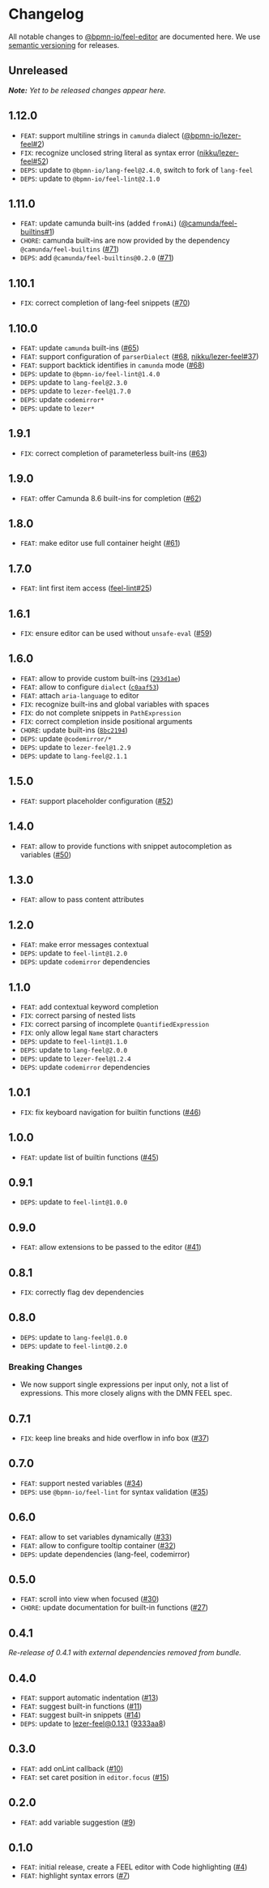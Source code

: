 # Changelog

All notable changes to [@bpmn-io/feel-editor](https://github.com/bpmn-io/feel-editor) are documented here. We use [semantic versioning](http://semver.org/) for releases.

## Unreleased

___Note:__ Yet to be released changes appear here._

## 1.12.0

* `FEAT`: support multiline strings in `camunda` dialect ([@bpmn-io/lezer-feel#2](https://github.com/bpmn-io/lezer-feel/pull/2))
* `FIX`: recognize unclosed string literal as syntax error ([nikku/lezer-feel#52](https://github.com/nikku/lezer-feel/pull/52))
* `DEPS`: update to `@bpmn-io/lang-feel@2.4.0`, switch to fork of `lang-feel`
* `DEPS`: update to `@bpmn-io/feel-lint@2.1.0`

## 1.11.0

* `FEAT`: update camunda built-ins (added `fromAi`) ([@camunda/feel-builtins#1](https://github.com/camunda/feel-builtins/pull/1))
* `CHORE`: camunda built-ins are now provided by the dependency `@camunda/feel-builtins` ([#71](https://github.com/bpmn-io/feel-editor/pull/71))
* `DEPS`: add `@camunda/feel-builtins@0.2.0` ([#71](https://github.com/bpmn-io/feel-editor/pull/71))

## 1.10.1

* `FIX`: correct completion of lang-feel snippets ([#70](https://github.com/bpmn-io/feel-editor/pull/70))

## 1.10.0

* `FEAT`: update `camunda` built-ins ([#65](https://github.com/bpmn-io/feel-editor/pull/65))
* `FEAT`: support configuration of `parserDialect` ([#68](https://github.com/bpmn-io/feel-editor/pull/68), [nikku/lezer-feel#37](https://github.com/nikku/lezer-feel/pull/37))
* `FEAT`: support backtick identifies in `camunda` mode ([#68](https://github.com/bpmn-io/feel-editor/pull/68))
* `DEPS`: update to `@bpmn-io/feel-lint@1.4.0`
* `DEPS`: update to `lang-feel@2.3.0`
* `DEPS`: update to `lezer-feel@1.7.0`
* `DEPS`: update `codemirror*`
* `DEPS`: update to `lezer*`

## 1.9.1

* `FIX`: correct completion of parameterless built-ins ([#63](https://github.com/bpmn-io/feel-editor/pull/63))

## 1.9.0

* `FEAT`: offer Camunda 8.6 built-ins for completion ([#62](https://github.com/bpmn-io/feel-editor/pull/62))

## 1.8.0

* `FEAT`: make editor use full container height ([#61](https://github.com/bpmn-io/feel-editor/pull/61))

## 1.7.0

* `FEAT`: lint first item access ([feel-lint#25](https://github.com/bpmn-io/feel-lint/issues/25))

## 1.6.1

* `FIX`: ensure editor can be used without `unsafe-eval` ([#59](https://github.com/bpmn-io/feel-editor/pull/59))

## 1.6.0

* `FEAT`: allow to provide custom built-ins ([`293d1ae`](https://github.com/bpmn-io/feel-editor/commit/293d1aeb1da931d3b1f6d063966850d0b42b2d0d))
* `FEAT`: allow to configure `dialect` ([`c0aaf53`](https://github.com/bpmn-io/feel-editor/commit/c0aaf5351c7ab444a28372680556fffbd1de6415))
* `FEAT`: attach `aria-language` to editor
* `FIX`: recognize built-ins and global variables with spaces
* `FIX`: do not complete snippets in `PathExpression`
* `FIX`: correct completion inside positional arguments
* `CHORE`: update built-ins ([`8bc2194`](https://github.com/bpmn-io/feel-editor/commit/8bc21948f3f9ecfb24753b432678966e78f67f76))
* `DEPS`: update `@codemirror/*`
* `DEPS`: update to `lezer-feel@1.2.9`
* `DEPS`: update to `lang-feel@2.1.1`

## 1.5.0

* `FEAT`: support placeholder configuration ([#52](https://github.com/bpmn-io/feel-editor/pull/52))

## 1.4.0

* `FEAT`: allow to provide functions with snippet autocompletion as variables ([#50](https://github.com/bpmn-io/feel-editor/issues/50))

## 1.3.0

* `FEAT`: allow to pass content attributes

## 1.2.0

* `FEAT`: make error messages contextual
* `DEPS`: update to `feel-lint@1.2.0`
* `DEPS`: update `codemirror` dependencies

## 1.1.0

* `FEAT`: add contextual keyword completion
* `FIX`: correct parsing of nested lists
* `FIX`: correct parsing of incomplete `QuantifiedExpression`
* `FIX`: only allow legal `Name` start characters
* `DEPS`: update to `feel-lint@1.1.0`
* `DEPS`: update to `lang-feel@2.0.0`
* `DEPS`: update to `lezer-feel@1.2.4`
* `DEPS`: update `codemirror` dependencies

## 1.0.1

* `FIX`: fix keyboard navigation for builtin functions ([#46](https://github.com/bpmn-io/feel-editor/pull/46))

## 1.0.0

* `FEAT`: update list of builtin functions ([#45](https://github.com/bpmn-io/feel-editor/pull/45))

## 0.9.1

* `DEPS`: update to `feel-lint@1.0.0`

## 0.9.0

* `FEAT`: allow extensions to be passed to the editor ([#41](https://github.com/bpmn-io/feel-editor/issues/41))

## 0.8.1

* `FIX`: correctly flag dev dependencies

## 0.8.0

* `DEPS`: update to `lang-feel@1.0.0`
* `DEPS`: update to `feel-lint@0.2.0`

### Breaking Changes

* We now support single expressions per input only, not a list of expressions. This more closely aligns with the DMN FEEL spec.

## 0.7.1

* `FIX`: keep line breaks and hide overflow in info box ([#37](https://github.com/bpmn-io/feel-editor/issues/37))

## 0.7.0

* `FEAT`: support nested variables ([#34](https://github.com/bpmn-io/feel-editor/pull/34))
* `DEPS`: use `@bpmn-io/feel-lint` for syntax validation ([#35](https://github.com/bpmn-io/feel-editor/pull/35))

## 0.6.0

* `FEAT`: allow to set variables dynamically ([#33](https://github.com/bpmn-io/feel-editor/pull/33))
* `FEAT`: allow to configure tooltip container ([#32](https://github.com/bpmn-io/feel-editor/pull/32))
* `DEPS`: update dependencies (lang-feel, codemirror)

## 0.5.0

* `FEAT`: scroll into view when focused ([#30](https://github.com/bpmn-io/feel-editor/pull/30))
* `CHORE`: update documentation for built-in functions ([#27](https://github.com/bpmn-io/feel-editor/pull/27))

## 0.4.1

_Re-release of 0.4.1 with external dependencies removed from bundle._

## 0.4.0

* `FEAT`: support automatic indentation ([#13](https://github.com/bpmn-io/feel-editor/issues/13))
* `FEAT`: suggest built-in functions ([#11](https://github.com/bpmn-io/feel-editor/issues/11))
* `FEAT`: suggest built-in snippets ([#14](https://github.com/bpmn-io/feel-editor/issues/14))
* `DEPS`: update to lezer-feel@0.13.1 ([9333aa8](https://github.com/bpmn-io/feel-editor/commit/9333aa8ba8cf24363e4f2743836ca57b3eba6812))

## 0.3.0

* `FEAT`: add onLint callback ([#10](https://github.com/bpmn-io/feel-editor/pull/10))
* `FEAT`: set caret position in `editor.focus` ([#15](https://github.com/bpmn-io/feel-editor/pull/15))

## 0.2.0

* `FEAT`: add variable suggestion ([#9](https://github.com/bpmn-io/feel-editor/pull/9))

## 0.1.0

* `FEAT`: initial release, create a FEEL editor with Code highlighting ([#4](https://github.com/bpmn-io/feel-editor/pull/4))
* `FEAT`: highlight syntax errors ([#7](https://github.com/bpmn-io/feel-editor/pull/7))
